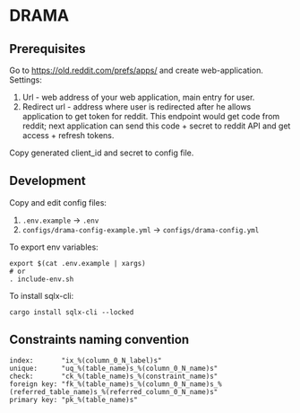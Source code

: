 # DRAMA

## Prerequisites

Go to https://old.reddit.com/prefs/apps/ and create web-application.  
Settings:
1. Url - web address of your web application, main entry for user.
2. Redirect url - address where user is redirected after he allows application to get token for reddit.
   This endpoint would get code from reddit; next application can send this code + secret to reddit
   API and get access + refresh tokens.

Copy generated client_id and secret to config file.

## Development

Copy and edit config files:
1. `.env.example` -> `.env`
1. `configs/drama-config-example.yml` -> `configs/drama-config.yml`

To export env variables:
```shell
export $(cat .env.example | xargs)
# or
. include-env.sh
```
To install sqlx-cli:
```shell
cargo install sqlx-cli --locked
```

## Constraints naming convention
```
index:       "ix_%(column_0_N_label)s"
unique:      "uq_%(table_name)s_%(column_0_N_name)s"
check:       "ck_%(table_name)s_%(constraint_name)s"
foreign key: "fk_%(table_name)s_%(column_0_N_name)s_%(referred_table_name)s_%(referred_column_0_N_name)s"
primary key: "pk_%(table_name)s"
```
